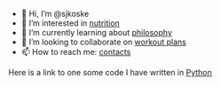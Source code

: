 - 👋 Hi, I’m @sjkoske
- 👀 I’m interested in [nutrition]()
- 🌱 I’m currently learning about [philosophy]()
- 💞️ I’m looking to collaborate on [workout plans]()
- 📫 How to reach me: [contacts]()

Here is a link to one some code I have written in [Python]()

<!---
sjkoske/sjkoske is a ✨ special ✨ repository because its `README.md` (this file) appears on your GitHub profile.
You can click the Preview link to take a look at your changes.
--->
